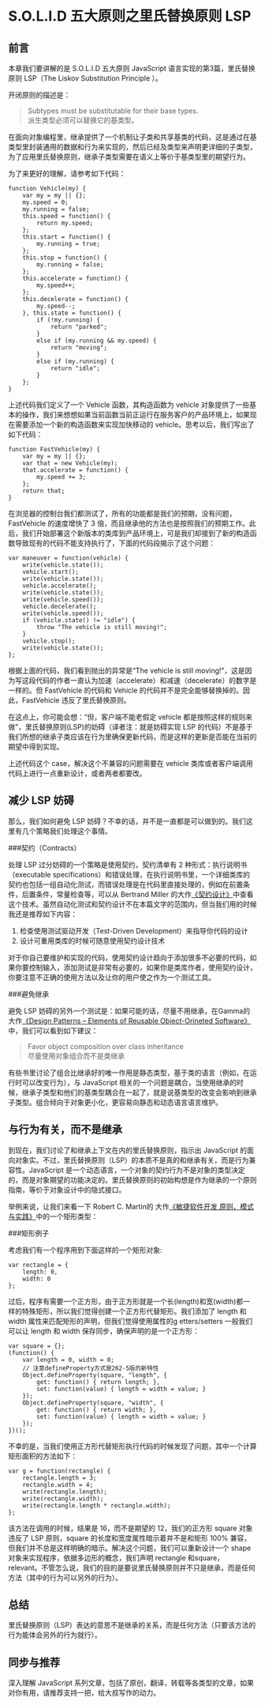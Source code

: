 # S.O.L.I.D 五大原则之里氏替换原则 LSP 

## 前言 

本章我们要讲解的是 S.O.L.I.D 五大原则 JavaScript 语言实现的第3篇，里氏替换原则 LSP（The Liskov Substitution Principle ）。

开闭原则的描述是：

> Subtypes must be substitutable for their base types.  
> 派生类型必须可以替换它的基类型。 


在面向对象编程里，继承提供了一个机制让子类和共享基类的代码，这是通过在基类型里封装通用的数据和行为来实现的，然后已经及类型来声明更详细的子类型，为了应用里氏替换原则，继承子类型需要在语义上等价于基类型里的期望行为。

为了来更好的理解，请参考如下代码：

```
function Vehicle(my) {
    var my = my || {};
    my.speed = 0;
    my.running = false;
    this.speed = function() {
        return my.speed;
    };
    this.start = function() {
        my.running = true;
    };
    this.stop = function() {
        my.running = false;
    };
    this.accelerate = function() {
        my.speed++;
    };
    this.decelerate = function() {
        my.speed--;
    }, this.state = function() {
        if (!my.running) {
            return "parked";
        }
        else if (my.running && my.speed) {
            return "moving";
        }
        else if (my.running) {
            return "idle";
        }
    };
}
```

上述代码我们定义了一个 Vehicle 函数，其构造函数为 vehicle 对象提供了一些基本的操作，我们来想想如果当前函数当前正运行在服务客户的产品环境上，如果现在需要添加一个新的构造函数来实现加快移动的 vehicle。思考以后，我们写出了如下代码：

```
function FastVehicle(my) {
    var my = my || {};
    var that = new Vehicle(my);
    that.accelerate = function() {
        my.speed += 3;
    };
    return that;
}
```

在浏览器的控制台我们都测试了，所有的功能都是我们的预期，没有问题，FastVehicle 的速度增快了 3 倍，而且继承他的方法也是按照我们的预期工作。此后，我们开始部署这个新版本的类库到产品环境上，可是我们却接到了新的构造函数导致现有的代码不能支持执行了，下面的代码段揭示了这个问题：

```
var maneuver = function(vehicle) {
    write(vehicle.state());
    vehicle.start();
    write(vehicle.state());
    vehicle.accelerate();
    write(vehicle.state());
    write(vehicle.speed());
    vehicle.decelerate();
    write(vehicle.speed());
    if (vehicle.state() != "idle") {
        throw "The vehicle is still moving!";
    }
    vehicle.stop();
    write(vehicle.state());
};
```

根据上面的代码，我们看到抛出的异常是“The vehicle is still moving!”，这是因为写这段代码的作者一直认为加速（accelerate）和减速（decelerate）的数字是一样的。但 FastVehicle 的代码和 Vehicle 的代码并不是完全能够替换掉的。因此，FastVehicle 违反了里氏替换原则。 

在这点上，你可能会想：“但，客户端不能老假定 vehicle 都是按照这样的规则来做”，里氏替换原则(LSP)的妨碍（译者注：就是妨碍实现 LSP 的代码）不是基于我们所想的继承子类应该在行为里确保更新代码，而是这样的更新是否能在当前的期望中得到实现。

上述代码这个 case，解决这个不兼容的问题需要在 vehicle 类库或者客户端调用代码上进行一点重新设计，或者两者都要改。

## 减少 LSP 妨碍 

那么，我们如何避免 LSP 妨碍？不幸的话，并不是一直都是可以做到的。我们这里有几个策略我们处理这个事情。

###契约（Contracts）

处理 LSP 过分妨碍的一个策略是使用契约，契约清单有 2 种形式：执行说明书（executable specifications）和错误处理，在执行说明书里，一个详细类库的契约也包括一组自动化测试，而错误处理是在代码里直接处理的，例如在前置条件，后置条件，常量检查等，可以从 Bertrand Miller 的大作[《契约设计》](http://en.wikipedia.org/wiki/Design_by_contract)中查看这个技术。虽然自动化测试和契约设计不在本篇文字的范围内，但当我们用的时候我还是推荐如下内容：


1. 检查使用测试驱动开发（Test-Driven Development）来指导你代码的设计
2. 设计可重用类库的时候可随意使用契约设计技术

对于你自己要维护和实现的代码，使用契约设计趋向于添加很多不必要的代码，如果你要控制输入，添加测试是非常有必要的，如果你是类库作者，使用契约设计，你要注意不正确的使用方法以及让你的用户使之作为一个测试工具。

###避免继承

避免 LSP 妨碍的另外一个测试是：如果可能的话，尽量不用继承，在Gamma的大作[《Design Patterns – Elements of Reusable Object-Orineted Software》](http://www.amazon.com/Design-Patterns-Elements-Reusable-Object-Oriented/dp/0201633612)中，我们可以看到如下建议：

> Favor object composition over class inheritance  
> 尽量使用对象组合而不是类继承

有些书里讨论了组合比继承好的唯一作用是静态类型，基于类的语言（例如，在运行时可以改变行为），与 JavaScript 相关的一个问题是耦合，当使用继承的时候，继承子类型和他们的基类型耦合在一起了，就是说基类型的改变会影响到继承子类型。组合倾向于对象更小化，更容易向静态和动态语言语言维护。

## 与行为有关，而不是继承 

到现在，我们讨论了和继承上下文在内的里氏替换原则，指示出 JavaScript 的面向对象实。不过，里氏替换原则（LSP）的本质不是真的和继承有关，而是行为兼容性。JavaScript 是一个动态语言，一个对象的契约行为不是对象的类型决定的，而是对象期望的功能决定的。里氏替换原则的初始构想是作为继承的一个原则指南，等价于对象设计中的隐式接口。

举例来说，让我们来看一下 Robert C. Martin的 大作[《敏捷软件开发 原则、模式与实践》](http://www.amazon.com/Design-Patterns-Elements-Reusable-Object-Oriented/dp/0201633612)中的一个矩形类型：

###矩形例子

考虑我们有一个程序用到下面这样的一个矩形对象:

```
var rectangle = {
    length: 0,
    width: 0
};
```

过后，程序有需要一个正方形，由于正方形就是一个长(length)和宽(width)都一样的特殊矩形，所以我们觉得创建一个正方形代替矩形。我们添加了 length 和 width 属性来匹配矩形的声明，但我们觉得使用属性的g etters/setters 一般我们可以让 length 和 width 保存同步，确保声明的是一个正方形：

```
var square = {};
(function() {
    var length = 0, width = 0;
    // 注意defineProperty方式是262-5版的新特性
    Object.defineProperty(square, "length", {
        get: function() { return length; },
        set: function(value) { length = width = value; }
    });
    Object.defineProperty(square, "width", {
        get: function() { return width; },
        set: function(value) { length = width = value; }
    });
})();
```

不幸的是，当我们使用正方形代替矩形执行代码的时候发现了问题，其中一个计算矩形面积的方法如下：

```
var g = function(rectangle) {
    rectangle.length = 3;
    rectangle.width = 4;
    write(rectangle.length);
    write(rectangle.width);
    write(rectangle.length * rectangle.width);
};
```

该方法在调用的时候，结果是 16，而不是期望的 12，我们的正方形 square 对象违反了 LSP 原则，square 的长度和宽度属性暗示着并不是和矩形 100% 兼容，但我们并不总是这样明确的暗示。解决这个问题，我们可以重新设计一个 shape 对象来实现程序，依据多边形的概念，我们声明 rectangle 和square，relevant。不管怎么说，我们的目的是要说里氏替换原则并不只是继承，而是任何方法（其中的行为可以另外的行为）。

## 总结 

里氏替换原则（LSP）表达的意思不是继承的关系，而是任何方法（只要该方法的行为能体会另外的行为就行）。

## 同步与推荐 

深入理解 JavaScript 系列文章，包括了原创，翻译，转载等各类型的文章，如果对你有用，请推荐支持一把，给大叔写作的动力。